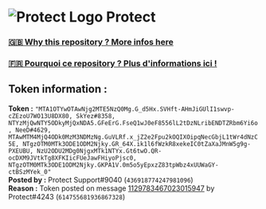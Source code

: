 # ![Protect Logo](https://i.imgur.com/5ovpCPg.png) Protect

### [🇬🇧 Why this repository ? More infos here](https://github.com/protect-github-bot/token-reset/blob/main/README.md)

### [🇫🇷 Pourquoi ce repository ? Plus d'informations ici !](https://github.com/protect-github-bot/token-reset/blob/main/FR_README.md)

## Token information :
**Token :** `"MTA1OTYwOTAwNjg2MTE5NzQ0Mg.G_d5Hx.SVHft-AHmJiGUlI1swvp-cZEzoU7WO13U8DX80, SkYez#8358, NTYzMjQwNTY5ODkyMjQxNDA5.GFeErG.FseQ1wJ0eF8556lL2tDzNLribENDTZRbm6Yi6o, NeeD#4629, MTAwMTM4MjQ4ODk0MzM3NDMzNg.GuVLRf.x_jZ2e2Fpu2kOQIXOipqNecGbjL1tWr4dNzC5E, NTgzOTM0MTk3ODE1ODM2Njky.GR_64X.ik1l6fWzkR8xekeIC0tZaXaJMnW5g9g-PXEUBU, NzU2ODU2MDg0NjgxMTk1NTYx.Gt6twO.QR-ocDXM9JVtkTg8XFKIicFUeJawFHiyoPjsc0, NTgzOTM0MTk3ODE1ODM2Njky.GKPA1V.0m5o5yEpxzZ83tpWbz4xUUWaGY-ctBSzMYek_0"`\
**Posted by :** Protect Support#9040 (`436918774247981096`)\
**Reason :** Token posted on message [1129783467023015947](https://discord.com/channels/835179952500113459/881108454226399292/1129783467023015947) by Protect#4243 (`614755681936867328`)